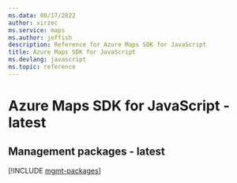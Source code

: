 ```yaml
---
ms.data: 08/17/2022
author: xirzec
ms.service: maps
ms.author: jeffish
description: Reference for Azure Maps SDK for JavaScript
title: Azure Maps SDK for JavaScript
ms.devlang: javascript
ms.topic: reference
---
```

# Azure Maps SDK for JavaScript - latest

## Management packages - latest
[!INCLUDE [mgmt-packages](maps-mgmt-index.md)]